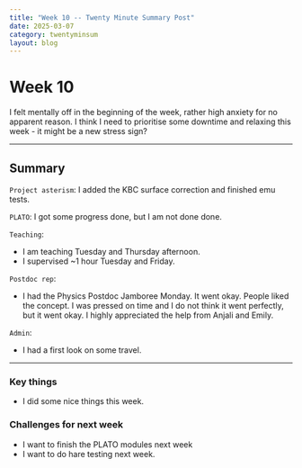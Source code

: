 ```yaml
---
title: "Week 10 -- Twenty Minute Summary Post"
date: 2025-03-07
category: twentyminsum
layout: blog
---
```

# Week 10
I felt mentally off in the beginning of the week, rather high anxiety for no apparent reason. I think I need to prioritise some downtime and relaxing this week - it might be a new stress sign?


---
## Summary
`Project asterism`: I added the KBC surface correction and finished emu tests.

`PLATO`: I got some progress done, but I am not done done.

`Teaching`:
- I am teaching Tuesday and Thursday afternoon.
- I supervised ~1 hour Tuesday and Friday. 

`Postdoc rep`:
- I had the Physics Postdoc Jamboree Monday. It went okay. People liked the concept.
I was pressed on time and I do not think it went perfectly, but it went okay.
I highly appreciated the help from Anjali and Emily.

`Admin`:
- I had a first look on some travel.

---

### Key things
- I did some nice things this week. 

### Challenges for next week
- I want to finish the PLATO modules next week
- I want to do hare testing next week.
